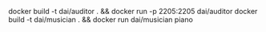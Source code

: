 docker build -t dai/auditor . && docker run -p 2205:2205 dai/auditor
docker build -t dai/musician . && docker run dai/musician piano